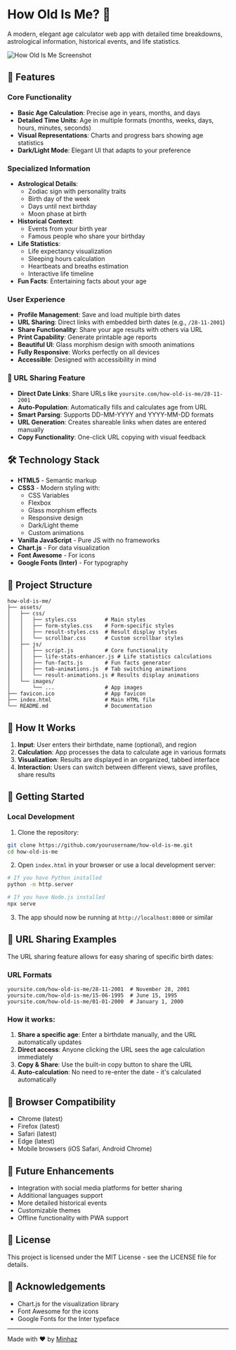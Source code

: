 # How Old Is Me? 🎂

A modern, elegant age calculator web app with detailed time breakdowns, astrological information, historical events, and life statistics.

![How Old Is Me Screenshot](screenshot.png)

## 🌟 Features

### Core Functionality
- **Basic Age Calculation**: Precise age in years, months, and days
- **Detailed Time Units**: Age in multiple formats (months, weeks, days, hours, minutes, seconds)
- **Visual Representations**: Charts and progress bars showing age statistics
- **Dark/Light Mode**: Elegant UI that adapts to your preference

### Specialized Information
- **Astrological Details**: 
  - Zodiac sign with personality traits
  - Birth day of the week
  - Days until next birthday
  - Moon phase at birth
- **Historical Context**: 
  - Events from your birth year
  - Famous people who share your birthday
- **Life Statistics**:
  - Life expectancy visualization
  - Sleeping hours calculation
  - Heartbeats and breaths estimation
  - Interactive life timeline
- **Fun Facts**: Entertaining facts about your age

### User Experience
- **Profile Management**: Save and load multiple birth dates
- **URL Sharing**: Direct links with embedded birth dates (e.g., `/28-11-2001`)
- **Share Functionality**: Share your age results with others via URL
- **Print Capability**: Generate printable age reports
- **Beautiful UI**: Glass morphism design with smooth animations
- **Fully Responsive**: Works perfectly on all devices
- **Accessible**: Designed with accessibility in mind

### 🔗 URL Sharing Feature
- **Direct Date Links**: Share URLs like `yoursite.com/how-old-is-me/28-11-2001`
- **Auto-Population**: Automatically fills and calculates age from URL
- **Smart Parsing**: Supports DD-MM-YYYY and YYYY-MM-DD formats
- **URL Generation**: Creates shareable links when dates are entered manually
- **Copy Functionality**: One-click URL copying with visual feedback

## 🛠️ Technology Stack

- **HTML5** - Semantic markup
- **CSS3** - Modern styling with:
  - CSS Variables
  - Flexbox
  - Glass morphism effects
  - Responsive design
  - Dark/Light theme
  - Custom animations
- **Vanilla JavaScript** - Pure JS with no frameworks
- **Chart.js** - For data visualization
- **Font Awesome** - For icons
- **Google Fonts (Inter)** - For typography

## 📂 Project Structure

```
how-old-is-me/
├── assets/
│   ├── css/
│   │   ├── styles.css         # Main styles
│   │   ├── form-styles.css    # Form-specific styles
│   │   ├── result-styles.css  # Result display styles
│   │   └── scrollbar.css      # Custom scrollbar styles
│   ├── js/
│   │   ├── script.js          # Core functionality
│   │   ├── life-stats-enhancer.js # Life statistics calculations
│   │   ├── fun-facts.js       # Fun facts generator
│   │   ├── tab-animations.js  # Tab switching animations
│   │   └── result-animations.js # Results display animations
│   └── images/
│       └── ...                # App images
├── favicon.ico                # App favicon
├── index.html                 # Main HTML file
└── README.md                  # Documentation
```

## 🧠 How It Works

1. **Input**: User enters their birthdate, name (optional), and region
2. **Calculation**: App processes the data to calculate age in various formats
3. **Visualization**: Results are displayed in an organized, tabbed interface
4. **Interaction**: Users can switch between different views, save profiles, share results

## 🚀 Getting Started

### Local Development

1. Clone the repository:
```bash
git clone https://github.com/yourusername/how-old-is-me.git
cd how-old-is-me
```

2. Open `index.html` in your browser or use a local development server:
```bash
# If you have Python installed
python -m http.server

# If you have Node.js installed
npx serve
```

3. The app should now be running at `http://localhost:8000` or similar

## 🔗 URL Sharing Examples

The URL sharing feature allows for easy sharing of specific birth dates:

### URL Formats
```
yoursite.com/how-old-is-me/28-11-2001  # November 28, 2001
yoursite.com/how-old-is-me/15-06-1995  # June 15, 1995
yoursite.com/how-old-is-me/01-01-2000  # January 1, 2000
```

### How it works:
1. **Share a specific age**: Enter a birthdate manually, and the URL automatically updates
2. **Direct access**: Anyone clicking the URL sees the age calculation immediately
3. **Copy & Share**: Use the built-in copy button to share the URL
4. **Auto-calculation**: No need to re-enter the date - it's calculated automatically

## 📱 Browser Compatibility

- Chrome (latest)
- Firefox (latest)
- Safari (latest)
- Edge (latest)
- Mobile browsers (iOS Safari, Android Chrome)

## 🔮 Future Enhancements

- Integration with social media platforms for better sharing
- Additional languages support
- More detailed historical events
- Customizable themes
- Offline functionality with PWA support

## 📄 License

This project is licensed under the MIT License - see the LICENSE file for details.

## 👏 Acknowledgements

- Chart.js for the visualization library
- Font Awesome for the icons
- Google Fonts for the Inter typeface

---

Made with ❤️ by [Minhaz](https://bio.link/minhazabedin)
